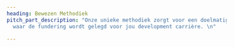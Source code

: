 ```yaml
---
heading: Bewezen Methodiek
pitch_part_description: "Onze unieke methodiek zorgt voor een doelmatig lesprogramma
  waar de fundering wordt gelegd voor jou development carrière. \n"

---
```

